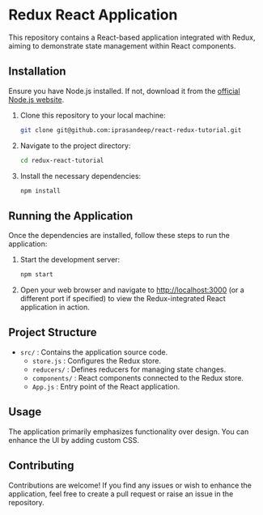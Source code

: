 
# Redux React Application

This repository contains a React-based application integrated with Redux, aiming to demonstrate state management within React components.

## Installation
Ensure you have Node.js installed. If not, download it from the [official Node.js website](https://nodejs.org/).

1. Clone this repository to your local machine:
   ```bash
   git clone git@github.com:iprasandeep/react-redux-tutorial.git
   ```
2. Navigate to the project directory:
   ```bash
   cd redux-react-tutorial
   ```
3. Install the necessary dependencies:
   ```bash
   npm install
   ```
## Running the Application

Once the dependencies are installed, follow these steps to run the application:
1. Start the development server:
   ```bash
   npm start
   ```
2. Open your web browser and navigate to [http://localhost:3000](http://localhost:3000) (or a different port if specified) to view the Redux-integrated React application in action.

## Project Structure
- `src/` : Contains the application source code.
  - `store.js` : Configures the Redux store.
  - `reducers/` : Defines reducers for managing state changes.
  - `components/` : React components connected to the Redux store.
  - `App.js` : Entry point of the React application.

## Usage

The application primarily emphasizes functionality over design. You can enhance the UI by adding custom CSS.

## Contributing

Contributions are welcome! If you find any issues or wish to enhance the application, feel free to create a pull request or raise an issue in the repository.

